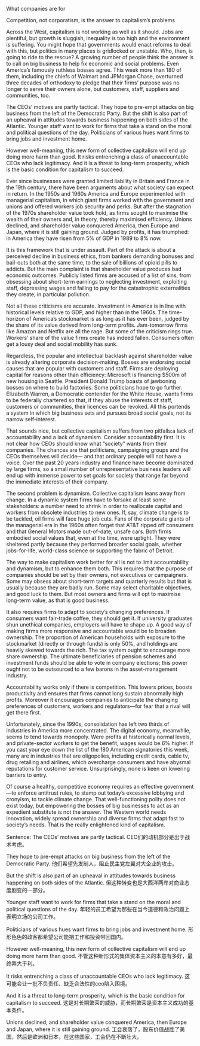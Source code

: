 What companies are for

Competition, not corporatism, is the answer to capitalism’s problems

Across the West, capitalism is not working as well as it should. Jobs are plentiful, but growth is sluggish, inequality is too high and the environment is suffering. You might hope that governments would enact reforms to deal with this, but politics in many places is gridlocked or unstable. Who, then, is going to ride to the rescue? A growing number of people think the answer is to call on big business to help fix economic and social problems. Even America’s famously ruthless bosses agree. This week more than 180 of them, including the chiefs of Walmart and JPMorgan Chase, overturned three decades of orthodoxy to pledge that their firms’ purpose was no longer to serve their owners alone, but customers, staff, suppliers and communities, too.

The CEOs’ motives are partly tactical. They hope to pre-empt attacks on big business from the left of the Democratic Party. But the shift is also part of an upheaval in attitudes towards business happening on both sides of the Atlantic. Younger staff want to work for firms that take a stand on the moral and political questions of the day. Politicians of various hues want firms to bring jobs and investment home.

However well-meaning, this new form of collective capitalism will end up doing more harm than good. It risks entrenching a class of unaccountable CEOs who lack legitimacy. And it is a threat to long-term prosperity, which is the basic condition for capitalism to succeed.

Ever since businesses were granted limited liability in Britain and France in the 19th century, there have been arguments about what society can expect in return. In the 1950s and 1960s America and Europe experimented with managerial capitalism, in which giant firms worked with the government and unions and offered workers job security and perks. But after the stagnation of the 1970s shareholder value took hold, as firms sought to maximise the wealth of their owners and, in theory, thereby maximised efficiency. Unions declined, and shareholder value conquered America, then Europe and Japan, where it is still gaining ground. Judged by profits, it has triumphed: in America they have risen from 5% of GDP in 1989 to 8% now.

It is this framework that is under assault. Part of the attack is about a perceived decline in business ethics, from bankers demanding bonuses and bail-outs both at the same time, to the sale of billions of opioid pills to addicts. But the main complaint is that shareholder value produces bad economic outcomes. Publicly listed firms are accused of a list of sins, from obsessing about short-term earnings to neglecting investment, exploiting staff, depressing wages and failing to pay for the catastrophic externalities they create, in particular pollution.

Not all these criticisms are accurate. Investment in America is in line with historical levels relative to GDP, and higher than in the 1960s. The time-horizon of America’s stockmarket is as long as it has ever been, judged by the share of its value derived from long-term profits. Jam-tomorrow firms like Amazon and Netflix are all the rage. But some of the criticism rings true. Workers’ share of the value firms create has indeed fallen. Consumers often get a lousy deal and social mobility has sunk.

Regardless, the popular and intellectual backlash against shareholder value is already altering corporate decision-making. Bosses are endorsing social causes that are popular with customers and staff. Firms are deploying capital for reasons other than efficiency: Microsoft is financing $500m of new housing in Seattle. President Donald Trump boasts of jawboning bosses on where to build factories. Some politicians hope to go further. Elizabeth Warren, a Democratic contender for the White House, wants firms to be federally chartered so that, if they abuse the interests of staff, customers or communities, their licences can be revoked. All this portends a system in which big business sets and pursues broad social goals, not its narrow self-interest.

That sounds nice, but collective capitalism suffers from two pitfalls:a lack of accountability and a lack of dynamism. Consider accountability first. It is not clear how CEOs should know what “society” wants from their companies. The chances are that politicians, campaigning groups and the CEOs themselves will decide— and that ordinary people will not have a voice. Over the past 20 years industry and finance have become dominated by large firms, so a small number of unrepresentative business leaders will end up with immense power to set goals for society that range far beyond the immediate interests of their company.

The second problem is dynamism. Collective capitalism leans away from change. In a dynamic system firms have to forsake at least some stakeholders: a number need to shrink in order to reallocate capital and workers from obsolete industries to new ones. If, say, climate change is to be tackled, oil firms will face huge job cuts. Fans of the corporate giants of the managerial era in the 1960s often forget that AT&T ripped off consumers and that General Motors made out-of-date, unsafe cars. Both firms embodied social values that, even at the time, were uptight. They were sheltered partly because they performed broader social goals, whether jobs-for-life, world-class science or supporting the fabric of Detroit.

The way to make capitalism work better for all is not to limit accountability and dynamism, but to enhance them both. This requires that the purpose of companies should be set by their owners, not executives or campaigners. Some may obsess about short-term targets and quarterly results but that is usually because they are badly run. Some may select charitable objectives, and good luck to them. But most owners and firms will opt to maximise long-term value, as that is good business.

It also requires firms to adapt to society’s changing preferences. If consumers want fair-trade coffee, they should get it. If university graduates shun unethical companies, employers will have to shape up. A good way of making firms more responsive and accountable would be to broaden ownership. The proportion of American households with exposure to the stockmarket (directly or through funds) is only 50%, and holdings are heavily skewed towards the rich. The tax system ought to encourage more share ownership. The ultimate beneficiaries of pension schemes and investment funds should be able to vote in company elections; this power ought not to be outsourced to a few barons in the asset-management industry.

Accountability works only if there is competition. This lowers prices, boosts productivity and ensures that firms cannot long sustain abnormally high profits. Moreover it encourages companies to anticipate the changing preferences of customers, workers and regulators—for fear that a rival will get there first.

Unfortunately, since the 1990s, consolidation has left two thirds of industries in America more concentrated. The digital economy, meanwhile, seems to tend towards monopoly. Were profits at historically normal levels, and private-sector workers to get the benefit, wages would be 6% higher. If you cast your eye down the list of the 180 American signatories this week, many are in industries that are oligopolies, including credit cards, cable tv, drug retailing and airlines, which overcharge consumers and have abysmal reputations for customer service. Unsurprisingly, none is keen on lowering barriers to entry.

Of course a healthy, competitive economy requires an effective government—to enforce antitrust rules, to stamp out today’s excessive lobbying and cronyism, to tackle climate change. That well-functioning polity does not exist today, but empowering the bosses of big businesses to act as an expedient substitute is not the answer. The Western world needs innovation, widely spread ownership and diverse firms that adapt fast to society’s needs. That is the really enlightened kind of capitalism.

Sentence:
The CEOs’ motives are partly tactical.
CEO们的动机部分是出于战术考虑。

They hope to pre-empt attacks on big business from the left of the Democratic Party.
他们希望先发制人，阻止民主党左翼对大企业的攻击。

But the shift is also part of an upheaval in attitudes towards business happening on both sides of the Atlantic.
但这种转变也是大西洋两岸对商业态度剧变的一部分。

Younger staff want to work for firms that take a stand on the moral and political questions of the day.
年轻的员工希望为那些在当今道德和政治问题上表明立场的公司工作。

Politicians of various hues want firms to bring jobs and investment home.
形形色色的政客都希望公司能把工作和投资带回国内。

However well-meaning, this new form of collective capitalism will end up doing more harm than good.
不管这种新形式的集体资本主义的本意有多好，最终弊大于利。

It risks entrenching a class of unaccountable CEOs who lack legitimacy.
这可能会让一批不负责任、缺乏合法性的ceo陷入困境。

And it is a threat to long-term prosperity, which is the basic condition for capitalism to succeed.
这是对长期繁荣的威胁，而长期繁荣是资本主义成功的基本条件。

Unions declined, and shareholder value conquered America, then Europe and Japan, where it is still gaining ground.
工会衰落了，股东价值战胜了美国，然后是欧洲和日本，在这些国家，工会仍在不断壮大。